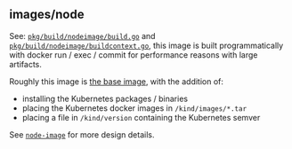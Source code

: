 ## images/node

See: [`pkg/build/nodeimage/build.go`][pkg/build/nodeimage/build.go] 
and [`pkg/build/nodeimage/buildcontext.go`][pkg/build/nodeimage/buildcontext.go], this
image is built programmatically with docker run / exec / commit for performance
reasons with large artifacts.

Roughly this image is [the base image](./../base), with the addition of:
 - installing the Kubernetes packages / binaries
 - placing the Kubernetes docker images in `/kind/images/*.tar`
 - placing a file in `/kind/version` containing the Kubernetes semver

See [`node-image`][node-image.md] for more design details.

[pkg/build/nodeimage/build.go]: ./../../pkg/build/nodeimage/build.go
[pkg/build/nodeimage/buildcontext.go]: ./../../pkg/build/nodeimage/buildcontext.go
[node-image.md]: https://kind.sigs.k8s.io/docs/design/node-image
